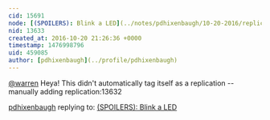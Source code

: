 ```yaml
---
cid: 15691
node: [(SPOILERS): Blink a LED](../notes/pdhixenbaugh/10-20-2016/replication-blink-a-led)
nid: 13633
created_at: 2016-10-20 21:26:36 +0000
timestamp: 1476998796
uid: 459085
author: [pdhixenbaugh](../profile/pdhixenbaugh)
---
```


[@warren](/profile/warren) Heya! This didn't automatically tag itself as a replication -- manually adding replication:13632

[pdhixenbaugh](../profile/pdhixenbaugh) replying to: [(SPOILERS): Blink a LED](../notes/pdhixenbaugh/10-20-2016/replication-blink-a-led)

